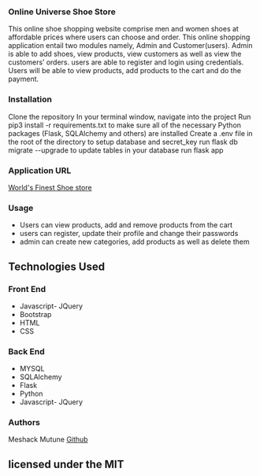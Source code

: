 ### Online Universe Shoe Store
This online shoe shopping website  comprise men and women shoes  at affordable prices where users can choose and order. 
This online shopping application entail two modules namely, Admin and Customer(users). 
Admin is able to add shoes, view products, view customers as well as view the customers’ orders.
users are able to register and login using credentials. Users will be able to view products, add products to the cart and do the payment.

### Installation
Clone the repository In your terminal window, navigate into the project
Run pip3 install -r requirements.txt to make sure all of the necessary Python packages (Flask, SQLAlchemy and others) are installed Create a .env file in the root of the directory to setup database and secret_key
run flask db migrate --upgrade to update tables in your database
run flask app
### Application URL

<p><a href="http://141.95.42.125:83/">World's Finest Shoe store </a></p>


### Usage
- Users can view products, add and remove products from the cart
- users can register, update their profile and change their passwords
- admin can create new categories, add products as well as delete them

## Technologies Used 

### Front End
- Javascript- JQuery
- Bootstrap
- HTML 
- CSS

### Back End
- MYSQL 
- SQLAlchemy 
- Flask
- Python 
- Javascript- JQuery

### Authors
Meshack Mutune <a href="mesh-254">Github </a>

## licensed under the MIT 
